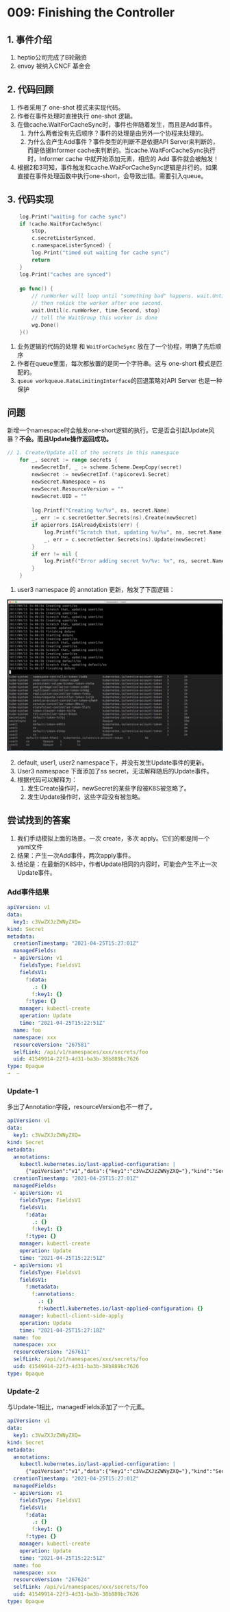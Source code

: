 # 009: Finishing the Controller

## 1. 事件介绍

1. heptio公司完成了B轮融资
2. envoy 被纳入CNCF 基金会

## 2. 代码回顾

1. 作者采用了 one-shot 模式来实现代码。
2. 作者在事件处理时直接执行 one-shot 逻辑。
3. 在做cache.WaitForCacheSync时，事件也伴随着发生，而且是Add事件。
   1. 为什么两者没有先后顺序？事件的处理是由另外一个协程来处理的。
   2. 为什么会产生Add事件？事件类型的判断不是依据API Server来判断的，而是依据Informer cache来判断的。当cache.WaitForCacheSync执行时，Informer cache 中就开始添加元素，相应的 Add 事件就会被触发！
4. 根据2和3可知，事件触发和cache.WaitForCacheSync逻辑是并行的。如果直接在事件处理函数中执行one-short，会导致出错。需要引入queue。

## 3. 代码实现

```go
	log.Print("waiting for cache sync")
	if !cache.WaitForCacheSync(
		stop,
		c.secretListerSynced,
		c.namespaceListerSynced) {
		log.Print("timed out waiting for cache sync")
		return
	}
	log.Print("caches are synced")

	go func() {
		// runWorker will loop until "something bad" happens. wait.Until will
		// then rekick the worker after one second.
		wait.Until(c.runWorker, time.Second, stop)
		// tell the WaitGroup this worker is done
		wg.Done()
	}()

```

1. 业务逻辑的代码的处理 和 `WaitForCacheSync` 放在了一个协程，明确了先后顺序
2. 作者在queue里面，每次都放置的是同一个字符串。这与 one-short 模式是匹配的。
3. `queue workqueue.RateLimitingInterface`的回退策略对API Server 也是一种保护

## 问题

新增一个namespace时会触发one-short逻辑的执行。它是否会引起Update风暴？**不会。而且Update操作返回成功。**

```go
// 1. Create/Update all of the secrets in this namespace
	for _, secret := range secrets {
		newSecretInf, _ := scheme.Scheme.DeepCopy(secret)
		newSecret := newSecretInf.(*apicorev1.Secret)
		newSecret.Namespace = ns
		newSecret.ResourceVersion = ""
		newSecret.UID = ""

		log.Printf("Creating %v/%v", ns, secret.Name)
		_, err := c.secretGetter.Secrets(ns).Create(newSecret)
		if apierrors.IsAlreadyExists(err) {
			log.Printf("Scratch that, updating %v/%v", ns, secret.Name)
			_, err = c.secretGetter.Secrets(ns).Update(newSecret)
		}
		if err != nil {
			log.Printf("Error adding secret %v/%v: %v", ns, secret.Name, err)
		}
	}
```

1. user3 namespace 的 annotation 更新，触发了下面逻辑：

![image-20210425231446718](https://raw.githubusercontent.com/yandongxiao/typera/main/img/image-20210425231446718.png)

2. default, user1, user2 namespace下，并没有发生Update事件的更新。
3. User3 namespace 下面添加了ss secret，无法解释随后的Update事件。
4. 根据代码可以解释为：
   1. 发生Create操作时，newSecret的某些字段被K8S被忽略了。
   2. 发生Update操作时，这些字段没有被忽略。

## 尝试找到的答案

1. 我们手动模拟上面的场景。一次 create，多次 apply。它们的都是同一个yaml文件
2. 结果：产生一次Add事件，两次apply事件。
3. 结论是：在最新的K8S中，作者Update相同的内容时，可能会产生不止一次Update事件。

### Add事件结果

```yaml
apiVersion: v1
data:
  key1: c3VwZXJzZWNyZXQ=
kind: Secret
metadata:
  creationTimestamp: "2021-04-25T15:27:01Z"
  managedFields:
  - apiVersion: v1
    fieldsType: FieldsV1
    fieldsV1:
      f:data:
        .: {}
        f:key1: {}
      f:type: {}
    manager: kubectl-create
    operation: Update
    time: "2021-04-25T15:22:51Z"
  name: foo
  namespace: xxx
  resourceVersion: "267581"
  selfLink: /api/v1/namespaces/xxx/secrets/foo
  uid: 41549914-22f3-4d31-ba3b-38b889bc7626
type: Opaque
➜  ~
```

### Update-1

多出了Annotation字段，resourceVersion也不一样了。

```yaml
apiVersion: v1
data:
  key1: c3VwZXJzZWNyZXQ=
kind: Secret
metadata:
  annotations:
    kubectl.kubernetes.io/last-applied-configuration: |
      {"apiVersion":"v1","data":{"key1":"c3VwZXJzZWNyZXQ="},"kind":"Secret","metadata":{"annotations":{},"creationTimestamp":"2021-04-25T15:22:51Z","managedFields":[{"apiVersion":"v1","fieldsType":"FieldsV1","fieldsV1":{"f:data":{".":{},"f:key1":{}},"f:type":{}},"manager":"kubectl-create","operation":"Update","time":"2021-04-25T15:22:51Z"}],"name":"foo","namespace":"xxx","selfLink":"/api/v1/namespaces/kube-public/secrets/foo"},"type":"Opaque"}
  creationTimestamp: "2021-04-25T15:27:01Z"
  managedFields:
  - apiVersion: v1
    fieldsType: FieldsV1
    fieldsV1:
      f:data:
        .: {}
        f:key1: {}
      f:type: {}
    manager: kubectl-create
    operation: Update
    time: "2021-04-25T15:22:51Z"
  - apiVersion: v1
    fieldsType: FieldsV1
    fieldsV1:
      f:metadata:
        f:annotations:
          .: {}
          f:kubectl.kubernetes.io/last-applied-configuration: {}
    manager: kubectl-client-side-apply
    operation: Update
    time: "2021-04-25T15:27:18Z"
  name: foo
  namespace: xxx
  resourceVersion: "267611"
  selfLink: /api/v1/namespaces/xxx/secrets/foo
  uid: 41549914-22f3-4d31-ba3b-38b889bc7626
type: Opaque
```

### Update-2

与Update-1相比，managedFields添加了一个元素。

```yaml
apiVersion: v1
data:
  key1: c3VwZXJzZWNyZXQ=
kind: Secret
metadata:
  annotations:
    kubectl.kubernetes.io/last-applied-configuration: |
      {"apiVersion":"v1","data":{"key1":"c3VwZXJzZWNyZXQ="},"kind":"Secret","metadata":{"annotations":{},"creationTimestamp":"2021-04-25T15:22:51Z","managedFields":[{"apiVersion":"v1","fieldsType":"FieldsV1","fieldsV1":{"f:data":{".":{},"f:key1":{}},"f:type":{}},"manager":"kubectl-create","operation":"Update","time":"2021-04-25T15:22:51Z"}],"name":"foo","namespace":"xxx","selfLink":"/api/v1/namespaces/kube-public/secrets/foo"},"type":"Opaque"}
  creationTimestamp: "2021-04-25T15:27:01Z"
  managedFields:
  - apiVersion: v1
    fieldsType: FieldsV1
    fieldsV1:
      f:data:
        .: {}
        f:key1: {}
      f:type: {}
    manager: kubectl-create
    operation: Update
    time: "2021-04-25T15:22:51Z"
  name: foo
  namespace: xxx
  resourceVersion: "267624"
  selfLink: /api/v1/namespaces/xxx/secrets/foo
  uid: 41549914-22f3-4d31-ba3b-38b889bc7626
type: Opaque
```

